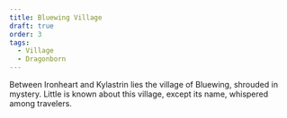 ```yaml
---
title: Bluewing Village
draft: true
order: 3
tags:
  - Village
  - Dragonborn
---
```


Between Ironheart and Kylastrin lies the village of Bluewing, shrouded in mystery. Little is known about this village, except its name, whispered among travelers.
